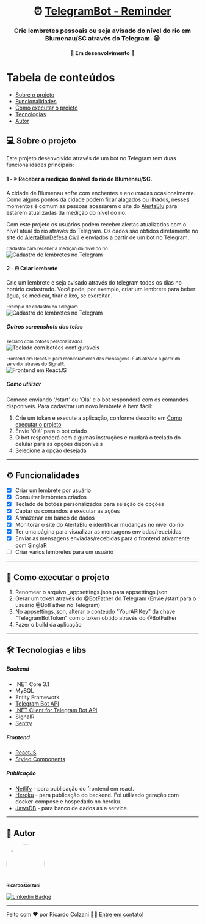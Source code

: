 <h1 align="center">
     ⏰ <a href="#" alt="media hotkeys"> TelegramBot - Reminder </a>
</h1>

<h3 align="center">
    Crie lembretes pessoais ou seja avisado do nível do rio em Blumenau/SC através do Telegram. 😁  
</h3>

<h4 align="center">
	🚧   Em desenvolvimento  🚧
</h4>

# Tabela de conteúdos

<!--ts-->

- [Sobre o projeto](#-sobre-o-projeto)
- [Funcionalidades](#-funcionalidades)
- [Como executar o projeto](#-como-executar-o-projeto)
- [Tecnologias](#-tecnologias)
- [Autor](#-autor)
<!--te-->

## 💻 Sobre o projeto

Este projeto desenvolvido através de um bot no Telegram tem duas funcionalidades principais:

#### 1 - 💦 Receber a medição do nível do rio de Blumenau/SC.

A cidade de Blumenau sofre com enchentes e enxurradas ocasionalmente. Como alguns pontos da cidade podem ficar alagados ou ilhados, nesses momentos é comum as pessoas acessarem o site do <a href="http://alertablu.cob.sc.gov.br/d/nivel-do-rio">AlertaBlu</a> para estarem atualizadas da medição do nível do rio.

Com este projeto os usuários podem receber alertas atualizados com o nível atual do rio através do Telegram. Os dados são obtidos diretamente no site do <a href="http://alertablu.cob.sc.gov.br/d/nivel-do-rio"> AlertaBlu/Defesa Civil</a> e enviados a partir de um bot no Telegram.

<sub>Cadastro para receber a medição do nível do rio</sub>  
![Cadastro de lembretes no Telegram](/screenshots/TelegramNivelDoRio.jpeg?raw=true "Cadastro para receber a medição do nível do rio")

#### 2 - ⏰ Criar lembrete

Crie um lembrete e seja avisado através do telegram todos os dias no horário cadastrado. Você pode, por exemplo, criar um lembrete para beber água, se medicar, tirar o lixo, se exercitar...

<sub>Exemplo de cadastro no Telegram</sub>  
![Cadastro de lembretes no Telegram](/screenshots/TelegramCadastroLembrete.jpeg?raw=true "Cadastro de lembretes no Telegram")

##### Outros screenshots das telas

<sub>Teclado com botões personalizados</sub>  
![Teclado com botões configuráveis](/screenshots/TelegramReplyKeyboard.jpeg?raw=true "Teclado com botões configuráveis")

<sub>Frontend em ReactJS para monitoramento das mensagens. É atualizado a partir do servidor através do SignalR.</sub>  
![Frontend em ReactJS](/screenshots/FrontendMonitoramentoMensagens.png?raw=true "Frontend em ReactJS")

##### Como utilizar

Comece enviando '/start' ou 'Olá' e o bot responderá com os comandos disponíveis. Para cadastrar um novo lembrete é bem fácil:

1. Crie um token e execute a aplicação, conforme descrito em [Como executar o projeto](#-como-executar-o-projeto)
2. Envie 'Olá' para o bot criado
3. O bot responderá com algumas instruções e mudará o teclado do celular para as opções disponíveis
4. Selecione a opção desejada

---

## ⚙️ Funcionalidades

- [x] Criar um lembrete por usuário
- [x] Consultar lembretes criados
- [x] Teclado de botões personalizados para seleção de opções
- [x] Captar os comandos e executar as ações
- [x] Armazenar em banco de dados
- [x] Monitorar o site do AlertaBlu e identificar mudanças no nível do rio
- [x] Ter uma página para visualizar as mensagens enviadas/recebidas
- [x] Enviar as mensagens enviadas/recebidas para o frontend ativamente com SinglaR
- [ ] Criar vários lembretes para um usuário

---

## 🚀 Como executar o projeto

1. Renomear o arquivo \_appsettings.json para appsettings.json
2. Gerar um token através do @BotFather do Telegram (Envie /start para o usuário @BotFather no Telegram)
3. No appsettings.json, alterar o conteúdo "YourAPIKey" da chave "TelegramBotToken" com o token obtido através do @BotFather
4. Fazer o build da aplicação

---

## 🛠 Tecnologias e libs

##### Backend

- .NET Core 3.1
- MySQL
- Entity Framework
- <a href="https://core.telegram.org/bots/api">Telegram Bot API</a>
- <a href="https://github.com/TelegramBots/Telegram.Bot">.NET Client for Telegram Bot API</a>
- SignalR
- <a href="https://sentry.io">Sentry</a>

##### Frontend

- <a href="https://reactjs.org"> ReactJS </a>
- <a href="https://styled-components.com/">Styled Components </a>

##### Publicação

-  <a href="https://www.netlify.com/">Netlify</a> - para publicação do frontend em react.
-  <a href="https://heroku.com/">Heroku</a> - para publicação do backend. Foi utilizado geração com docker-compose e hospedado no heroku.
-  <a href="https://www.jawsdb.com/">JawsDB</a> - para banco de dados as a service. 

---

## 🦸 Autor

<a href="https://www.linkedin.com/in/ricardocolzani/">
 <img style="border-radius: 50%;" src="https://avatars1.githubusercontent.com/u/6742811?s=400&u=08e0915ca288e05e885b4bde2193c5cc23d763c9&v=4" width="100px;" alt=""/>
 <br />
 <sub><b>Ricardo Colzani</b></sub></a> <a href="https://www.linkedin.com/in/ricardocolzani/" title="Ricardo Colzani Linkedin"></a>
 <br />

[![Linkedin Badge](https://img.shields.io/badge/-Ricardo-blue?style=flat-square&logo=Linkedin&logoColor=white&link=https://www.linkedin.com/in/ricardocolzani/)](https://www.linkedin.com/in/ricardocolzani/)

---

Feito com ❤️ por Ricardo Colzani 👋🏽 [Entre em contato!](https://www.linkedin.com/in/ricardocolzani/)
